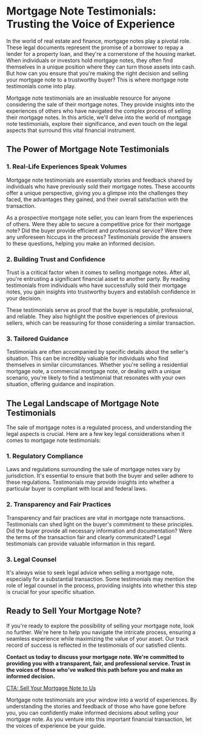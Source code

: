 # Mortgage Note Testimonials: Trusting the Voice of Experience

In the world of real estate and finance, mortgage notes play a pivotal role. These legal documents represent the promise of a borrower to repay a lender for a property loan, and they're a cornerstone of the housing market. When individuals or investors hold mortgage notes, they often find themselves in a unique position where they can turn those assets into cash. But how can you ensure that you're making the right decision and selling your mortgage note to a trustworthy buyer? This is where mortgage note testimonials come into play.

Mortgage note testimonials are an invaluable resource for anyone considering the sale of their mortgage notes. They provide insights into the experiences of others who have navigated the complex process of selling their mortgage notes. In this article, we'll delve into the world of mortgage note testimonials, explore their significance, and even touch on the legal aspects that surround this vital financial instrument.

## The Power of Mortgage Note Testimonials

### 1. **Real-Life Experiences Speak Volumes**

Mortgage note testimonials are essentially stories and feedback shared by individuals who have previously sold their mortgage notes. These accounts offer a unique perspective, giving you a glimpse into the challenges they faced, the advantages they gained, and their overall satisfaction with the transaction.

As a prospective mortgage note seller, you can learn from the experiences of others. Were they able to secure a competitive price for their mortgage note? Did the buyer provide efficient and professional service? Were there any unforeseen hiccups in the process? Testimonials provide the answers to these questions, helping you make an informed decision.

### 2. **Building Trust and Confidence**

Trust is a critical factor when it comes to selling mortgage notes. After all, you're entrusting a significant financial asset to another party. By reading testimonials from individuals who have successfully sold their mortgage notes, you gain insights into trustworthy buyers and establish confidence in your decision.

These testimonials serve as proof that the buyer is reputable, professional, and reliable. They also highlight the positive experiences of previous sellers, which can be reassuring for those considering a similar transaction.

### 3. **Tailored Guidance**

Testimonials are often accompanied by specific details about the seller's situation. This can be incredibly valuable for individuals who find themselves in similar circumstances. Whether you're selling a residential mortgage note, a commercial mortgage note, or dealing with a unique scenario, you're likely to find a testimonial that resonates with your own situation, offering guidance and inspiration.

## The Legal Landscape of Mortgage Note Testimonials

The sale of mortgage notes is a regulated process, and understanding the legal aspects is crucial. Here are a few key legal considerations when it comes to mortgage note testimonials:

### 1. **Regulatory Compliance**

Laws and regulations surrounding the sale of mortgage notes vary by jurisdiction. It's essential to ensure that both the buyer and seller adhere to these regulations. Testimonials may provide insights into whether a particular buyer is compliant with local and federal laws.

### 2. **Transparency and Fair Practices**

Transparency and fair practices are vital in mortgage note transactions. Testimonials can shed light on the buyer's commitment to these principles. Did the buyer provide all necessary information and documentation? Were the terms of the transaction fair and clearly communicated? Legal testimonials can provide valuable information in this regard.

### 3. **Legal Counsel**

It's always wise to seek legal advice when selling a mortgage note, especially for a substantial transaction. Some testimonials may mention the role of legal counsel in the process, providing insights into whether this step is crucial for your specific situation.

## Ready to Sell Your Mortgage Note?

If you're ready to explore the possibility of selling your mortgage note, look no further. We're here to help you navigate the intricate process, ensuring a seamless experience while maximizing the value of your asset. Our track record of success is reflected in the testimonials of our satisfied clients.

**Contact us today to discuss your mortgage note. We're committed to providing you with a transparent, fair, and professional service. Trust in the voices of those who've walked this path before you and make an informed decision.**

[CTA: Sell Your Mortgage Note to Us](#)

Mortgage note testimonials are your window into a world of experiences. By understanding the stories and feedback of those who have gone before you, you can confidently make informed decisions about selling your mortgage note. As you venture into this important financial transaction, let the voices of experience be your guide.